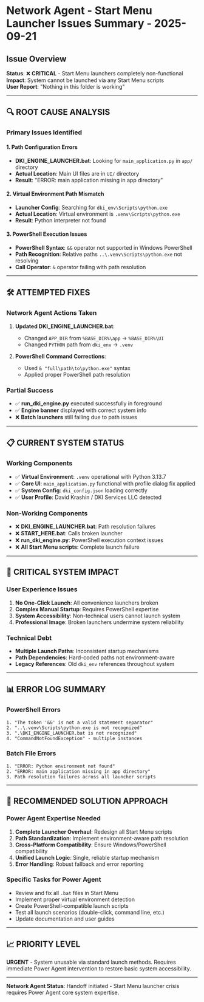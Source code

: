 # Network Agent - Start Menu Launcher Issues Summary - 2025-09-21

## Issue Overview
**Status**: ❌ **CRITICAL** - Start Menu launchers completely non-functional  
**Impact**: System cannot be launched via any Start Menu scripts  
**User Report**: "Nothing in this folder is working"

---

## 🔍 **ROOT CAUSE ANALYSIS**

### **Primary Issues Identified**

#### 1. **Path Configuration Errors**
- **DKI_ENGINE_LAUNCHER.bat**: Looking for `main_application.py` in `app/` directory
- **Actual Location**: Main UI files are in `UI/` directory
- **Result**: "ERROR: main application missing in app directory"

#### 2. **Virtual Environment Path Mismatch**
- **Launcher Config**: Searching for `dki_env\Scripts\python.exe`
- **Actual Location**: Virtual environment is `.venv\Scripts\python.exe`
- **Result**: Python interpreter not found

#### 3. **PowerShell Execution Issues**
- **PowerShell Syntax**: `&&` operator not supported in Windows PowerShell
- **Path Recognition**: Relative paths `..\.venv\Scripts\python.exe` not resolving
- **Call Operator**: `&` operator failing with path resolution

---

## 🛠️ **ATTEMPTED FIXES**

### **Network Agent Actions Taken**
1. **Updated DKI_ENGINE_LAUNCHER.bat**:
   - Changed `APP_DIR` from `%BASE_DIR%\app` → `%BASE_DIR%\UI`
   - Changed `PYTHON` path from `dki_env` → `.venv`

2. **PowerShell Command Corrections**:
   - Used `& "full\path\to\python.exe"` syntax
   - Applied proper PowerShell path resolution

### **Partial Success**
- ✅ **run_dki_engine.py** executed successfully in foreground
- ✅ **Engine banner** displayed with correct system info
- ❌ **Batch launchers** still failing due to path issues

---

## 📋 **CURRENT SYSTEM STATUS**

### **Working Components**
- ✅ **Virtual Environment**: `.venv` operational with Python 3.13.7
- ✅ **Core UI**: `main_application.py` functional with profile dialog fix applied
- ✅ **System Config**: `dki_config.json` loading correctly
- ✅ **User Profile**: David Krashin / DKI Services LLC detected

### **Non-Working Components**
- ❌ **DKI_ENGINE_LAUNCHER.bat**: Path resolution failures
- ❌ **START_HERE.bat**: Calls broken launcher
- ❌ **run_dki_engine.py**: PowerShell execution context issues
- ❌ **All Start Menu scripts**: Complete launch failure

---

## 🚨 **CRITICAL SYSTEM IMPACT**

### **User Experience Issues**
1. **No One-Click Launch**: All convenience launchers broken
2. **Complex Manual Startup**: Requires PowerShell expertise
3. **System Accessibility**: Non-technical users cannot launch system
4. **Professional Image**: Broken launchers undermine system reliability

### **Technical Debt**
- **Multiple Launch Paths**: Inconsistent startup mechanisms
- **Path Dependencies**: Hard-coded paths not environment-aware
- **Legacy References**: Old `dki_env` references throughout system

---

## 📊 **ERROR LOG SUMMARY**

### **PowerShell Errors**
```
1. "The token '&&' is not a valid statement separator"
2. "..\.venv\Scripts\python.exe is not recognized"
3. ".\DKI_ENGINE_LAUNCHER.bat is not recognized"
4. "CommandNotFoundException" - multiple instances
```

### **Batch File Errors**
```
1. "ERROR: Python environment not found"
2. "ERROR: main application missing in app directory"
3. Path resolution failures across all launcher scripts
```

---

## 🎯 **RECOMMENDED SOLUTION APPROACH**

### **Power Agent Expertise Needed**
1. **Complete Launcher Overhaul**: Redesign all Start Menu scripts
2. **Path Standardization**: Implement environment-aware path resolution
3. **Cross-Platform Compatibility**: Ensure Windows/PowerShell compatibility
4. **Unified Launch Logic**: Single, reliable startup mechanism
5. **Error Handling**: Robust fallback and error reporting

### **Specific Tasks for Power Agent**
- Review and fix all `.bat` files in Start Menu
- Implement proper virtual environment detection
- Create PowerShell-compatible launch scripts
- Test all launch scenarios (double-click, command line, etc.)
- Update documentation and user guides

---

## 📈 **PRIORITY LEVEL**
**URGENT** - System unusable via standard launch methods. Requires immediate Power Agent intervention to restore basic system accessibility.

---

**Network Agent Status**: Handoff initiated - Start Menu launcher crisis requires Power Agent core system expertise.









